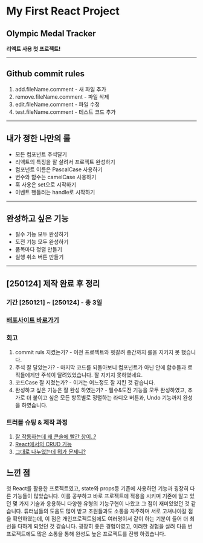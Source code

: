 # My First React Project

## Olympic Medal Tracker

**리액트 사용 첫 프로젝트!**

---

## Github commit rules

1. add.fileName.comment - 새 파일 추가
2. remove.fileName.comment - 파일 삭제
3. edit.fileName.comment - 파일 수정
4. test.fileName.comment - 테스트 코드 추가

---

## 내가 정한 나만의 룰

- 모든 컴포넌트 주석달기
- 리액트의 특징을 잘 살려서 프로젝트 완성하기
- 컴포넌트 이름은 PascalCase 사용하기
- 변수와 함수는 camelCase 사용하기
- 훅 사용은 set으로 시작하기
- 이벤트 핸들러는 handle로 시작하기

---

## 완성하고 싶은 기능

- 필수 기능 모두 완성하기
- 도전 기능 모두 완성하기
- 품목마다 정렬 만들기
- 실행 취소 버튼 만들기

---

## [250124] 제작 완료 후 정리

### 기간 [250121] ~ [250124] - 총 3일

### [배포사이트 바로가기](https://react-medal-tracker.vercel.app/)

### 회고

1. commit ruls 지켰는가? - 이전 프로젝트와 헷갈려 중간까지 룰을 지키지 못 했습니다.
2. 주석 잘 달았는가? - 마지막 코드를 되돌아보니 컴포넌트가 아닌 안에 함수들과 로직들에게만 주석이 달려있었습니다. 잘 지키지 못하였네요.
3. 코드Case 잘 지켰는가? - 이거는 어느정도 잘 지킨 것 같습니다.
4. 완성하고 싶은 기능은 잘 완성 하였는가? - 필수&도전 기능을 모두 완성하였고, 추가로 더 붙이고 싶은 모든 항목별로 정렬하는 라디오 버튼과, Undo 기능까지 완성을 하였습니다.

### 트러블 슈팅 & 제작 과정

1. [잘 작동하는데 왜 콘솔에 빨간 창이..?](https://velog.io/@rlarudals61/250121-React-%EC%A0%9C%EC%96%B4%EB%B9%84%EC%A0%9C%EC%96%B4-%EC%BB%B4%ED%8F%AC%EB%84%8C%ED%8A%B8)
2. [React에서의 CRUD 기능](https://velog.io/@rlarudals61/250122-React%EB%A1%9C-%EB%A7%8C%EB%93%A4%EC%96%B4%EB%B3%B4%EB%8A%94-CRUD)
3. [그대로 나누었는데 뭐가 문제니?](https://velog.io/@rlarudals61/250123-%EA%B7%B8%EB%8C%80%EB%A1%9C-%EB%82%98%EB%88%B4%EB%8A%94%EB%8D%B0-%EB%AD%90%EA%B0%80-%EB%AC%B8%EC%A0%9C%EB%8B%88)

## 느낀 점

첫 React를 활용한 프로젝트였고, state와 props등 기존에 사용하던 기능과 굉장히 다른 기능들이 많았습니다. 이를 공부하고 바로 프로젝트에 적용을 시키며 기존에 알고 있던 몇 가지 기술과 응용하니 다양한 유형의 기능구현이 나왔고 그 점이 재미있었던 것 같습니다. 튜터님들의 도움도 많이 받고 조원들과도 소통을 자주하며 서로 고쳐나아갈 점을 확인하였는데, 이 점은 개인프로젝트임에도 여러명이서 같이 하는 기분이 들어 더 최선을 다하게 되었던 것 같습니다. 굉장히 좋은 경험이였고, 이러한 경험을 살려 다음 번 프로젝트에도 많은 소통을 통해 완성도 높은 프로젝트를 진행 하겠습니다.
